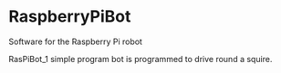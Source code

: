 RaspberryPiBot
==============

Software for the Raspberry Pi robot

RasPiBot_1  simple program bot is programmed to drive round a squire.

